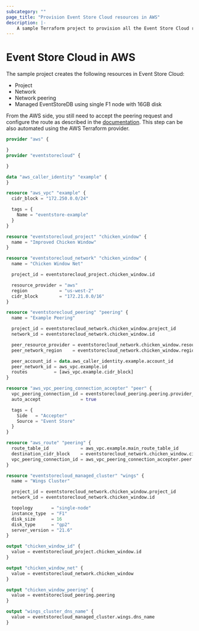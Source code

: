 ```yaml
---
subcategory: ""
page_title: "Provision Event Store Cloud resources in AWS"
description: |-
    A sample Terraform project to provision all the Event Store Cloud resources in AWS.
---
```


# Event Store Cloud in AWS

The sample project creates the following resources in Event Store Cloud:
- Project
- Network
- Network peering
- Managed EventStoreDB using single F1 node with 16GB disk

From the AWS side, you still need to accept the peering request and configure the route as described in the [documentation](https://developers.eventstore.com/cloud/provision/aws/#network-peering).
This step can be also automated using the AWS Terraform provider.

```terraform
provider "aws" {

}
provider "eventstorecloud" {

}

data "aws_caller_identity" "example" {
}

resource "aws_vpc" "example" {
  cidr_block = "172.250.0.0/24"

  tags = {
    Name = "eventstore-example"
  }
}

resource "eventstorecloud_project" "chicken_window" {
  name = "Improved Chicken Window"
}

resource "eventstorecloud_network" "chicken_window" {
  name = "Chicken Window Net"

  project_id = eventstorecloud_project.chicken_window.id

  resource_provider = "aws"
  region            = "us-west-2"
  cidr_block        = "172.21.0.0/16"
}

resource "eventstorecloud_peering" "peering" {
  name = "Example Peering"

  project_id = eventstorecloud_network.chicken_window.project_id
  network_id = eventstorecloud_network.chicken_window.id

  peer_resource_provider = eventstorecloud_network.chicken_window.resource_provider
  peer_network_region    = eventstorecloud_network.chicken_window.region

  peer_account_id = data.aws_caller_identity.example.account_id
  peer_network_id = aws_vpc.example.id
  routes          = [aws_vpc.example.cidr_block]
}

resource "aws_vpc_peering_connection_accepter" "peer" {
  vpc_peering_connection_id = eventstorecloud_peering.peering.provider_metadata.aws_peering_link_id
  auto_accept               = true

  tags = {
    Side   = "Accepter"
    Source = "Event Store"
  }
}

resource "aws_route" "peering" {
  route_table_id            = aws_vpc.example.main_route_table_id
  destination_cidr_block    = eventstorecloud_network.chicken_window.cidr_block
  vpc_peering_connection_id = aws_vpc_peering_connection_accepter.peer.id
}

resource "eventstorecloud_managed_cluster" "wings" {
  name = "Wings Cluster"

  project_id = eventstorecloud_network.chicken_window.project_id
  network_id = eventstorecloud_network.chicken_window.id

  topology       = "single-node"
  instance_type  = "F1"
  disk_size      = 16
  disk_type      = "gp2"
  server_version = "21.6"
}

output "chicken_window_id" {
  value = eventstorecloud_project.chicken_window.id
}

output "chicken_window_net" {
  value = eventstorecloud_network.chicken_window
}

output "chicken_window_peering" {
  value = eventstorecloud_peering.peering
}

output "wings_cluster_dns_name" {
  value = eventstorecloud_managed_cluster.wings.dns_name
}
```
